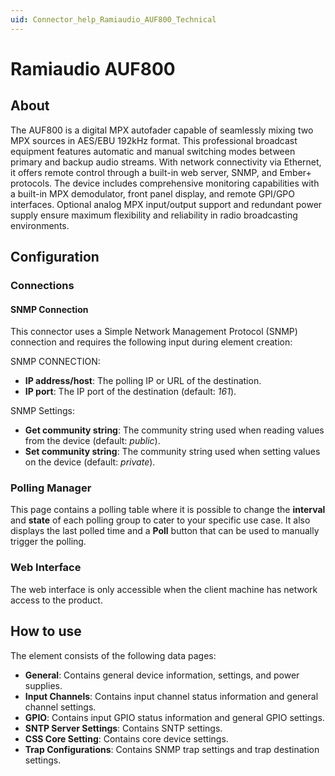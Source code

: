 ```yaml
---
uid: Connector_help_Ramiaudio_AUF800_Technical
---
```


# Ramiaudio AUF800

## About

The AUF800 is a digital MPX autofader capable of seamlessly mixing two MPX sources in AES/EBU 192kHz format. This professional broadcast equipment features automatic and manual switching modes between primary and backup audio streams. With network connectivity via Ethernet, it offers remote control through a built-in web server, SNMP, and Ember+ protocols. The device includes comprehensive monitoring capabilities with a built-in MPX demodulator, front panel display, and remote GPI/GPO interfaces. Optional analog MPX input/output support and redundant power supply ensure maximum flexibility and reliability in radio broadcasting environments.

## Configuration

### Connections

#### SNMP Connection

This connector uses a Simple Network Management Protocol (SNMP) connection and requires the following input during element creation:

SNMP CONNECTION:

- **IP address/host**: The polling IP or URL of the destination.
- **IP port**: The IP port of the destination (default: *161*).

SNMP Settings:

- **Get community string**: The community string used when reading values from the device (default: *public*).
- **Set community string**: The community string used when setting values on the device (default: *private*).

### Polling Manager

This page contains a polling table where it is possible to change the **interval** and **state** of each polling group to cater to your specific use case. It also displays the last polled time and a **Poll** button that can be used to manually trigger the polling.

### Web Interface

The web interface is only accessible when the client machine has network access to the product.

## How to use

The element consists of the following data pages:

- **General**: Contains general device information, settings, and power supplies.
- **Input Channels**: Contains input channel status information and general channel settings.
- **GPIO**: Contains input GPIO status information and general GPIO settings.
- **SNTP Server Settings**: Contains SNTP settings.
- **CSS Core Setting**: Contains core device settings.
- **Trap Configurations**: Contains SNMP trap settings and trap destination settings.
